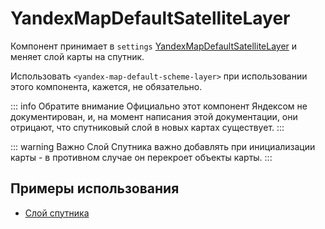 # YandexMapDefaultSatelliteLayer

Компонент принимает в `settings` [YandexMapDefaultSatelliteLayer](https://yandex.ru/dev/jsapi30/doc/ru/ref/#YMapDefaultSatelliteLayerProps) и меняет слой карты на спутник.

Использовать `<yandex-map-default-scheme-layer>` при использовании этого компонента, кажется, не обязательно.

::: info Обратите внимание
Официально этот компонент Яндексом не документирован, и, на момент написания этой документации, они отрицают, что спутниковый слой в новых картах существует.
:::

::: warning Важно
Слой Спутника важно добавлять при инициализации карты - в противном случае он перекроет объекты карты.
:::

## Примеры использования

- [Слой спутника](/examples/layers/satellite)
